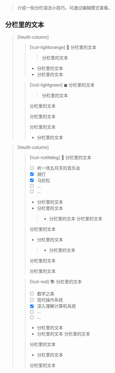 
> 介绍一些分栏语法小技巧，可通过编辑模式查看。
## 分栏里的文本

> [!multi-column]
> 
>> [!col-lightorange] 📝 分栏里的文本
> > > 分栏里的文本
> > 
> >- 分栏里的文本
> >- 分栏里的文本
>
>> [!col-lightgreen] ◼ 分栏里的文本
> >> 分栏里的文本
> >
>>分栏里的文本
>>
>> 分栏里的文本
>>
>> 分栏里的文本
>> - 分栏里的文本

> [!multi-column]
> 
>> [!col-notitlebg] 💖 分栏里的文本
>> - [ ] 听一场五月天的音乐会
>> - [x] 骑行
>> - [x] 马拉松
>> - [ ] ...
>> - [ ] ...
>> - 分栏里的文本
>> - 分栏里的文本
>>> - 分栏里的文本
>> 分栏里的文本
>> 
>> 分栏里的文本
>> - 分栏里的文本
>>> - 分栏里的文本
>> 
>> 分栏里的文本
>> 
>> 分栏里的文本
>
>> [!col-red]  📚 分栏里的文本
>> - [ ] 数学之美
>> - [ ] 现代操作系统
>> - [x] 深入理解计算机系统
>> - [ ] ...
>> - [ ] ...
>> - 分栏里的文本
>> - 分栏里的文本
>> 分栏里的文本
>>
>> 分栏里的文本
>> - 分栏里的文本
>>
>> 分栏里的文本